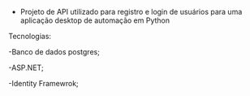 - Projeto de API utilizado para registro e login de usuários para uma aplicação desktop de automação em Python

Tecnologias:

-Banco de dados postgres;

-ASP.NET;

-Identity Framewrok;
